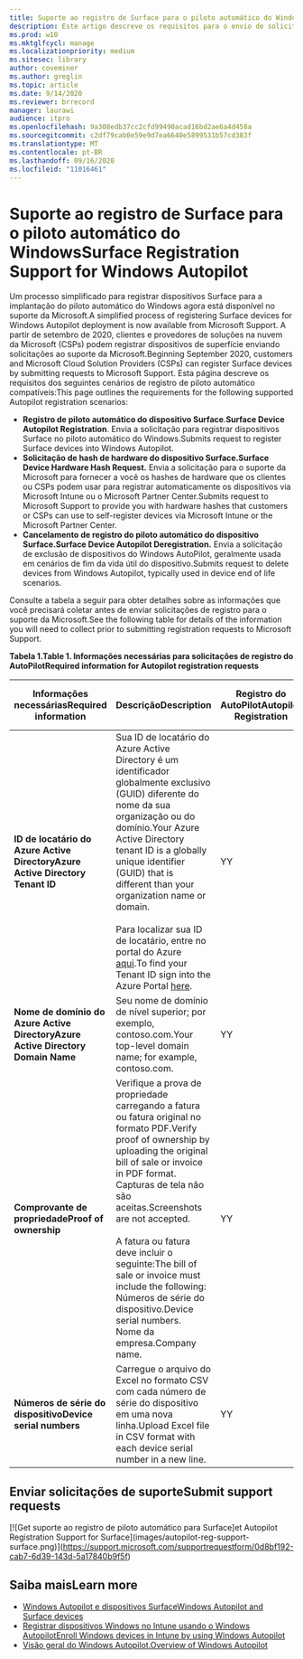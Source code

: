 ```yaml
---
title: Suporte ao registro de Surface para o piloto automático do Windows
description: Este artigo descreve os requisitos para o envio de solicitações de registro de piloto automático para o suporte da Microsoft.
ms.prod: w10
ms.mktglfcycl: manage
ms.localizationpriority: medium
ms.sitesec: library
author: coveminer
ms.author: greglin
ms.topic: article
ms.date: 9/14/2020
ms.reviewer: brrecord
manager: laurawi
audience: itpro
ms.openlocfilehash: 9a308edb37cc2cfd99490acad16bd2ae6a4d458a
ms.sourcegitcommit: c2df79cab0e59e9d7ea6640e5899531b57cd383f
ms.translationtype: MT
ms.contentlocale: pt-BR
ms.lasthandoff: 09/16/2020
ms.locfileid: "11016461"
---
```

# <span data-ttu-id="b7509-103">Suporte ao registro de Surface para o piloto automático do Windows</span><span class="sxs-lookup"><span data-stu-id="b7509-103">Surface Registration Support for Windows Autopilot</span></span>

<span data-ttu-id="b7509-104">Um processo simplificado para registrar dispositivos Surface para a implantação do piloto automático do Windows agora está disponível no suporte da Microsoft.</span><span class="sxs-lookup"><span data-stu-id="b7509-104">A simplified process of registering Surface devices for Windows Autopilot deployment is now available from Microsoft Support.</span></span> <span data-ttu-id="b7509-105">A partir de setembro de 2020, clientes e provedores de soluções na nuvem da Microsoft (CSPs) podem registrar dispositivos de superfície enviando solicitações ao suporte da Microsoft.</span><span class="sxs-lookup"><span data-stu-id="b7509-105">Beginning September 2020, customers and Microsoft Cloud Solution Providers (CSPs) can register Surface devices by submitting requests to Microsoft Support.</span></span> <span data-ttu-id="b7509-106">Esta página descreve os requisitos dos seguintes cenários de registro de piloto automático compatíveis:</span><span class="sxs-lookup"><span data-stu-id="b7509-106">This page outlines the requirements for the following supported Autopilot registration scenarios:</span></span>
 

- <span data-ttu-id="b7509-107">**Registro de piloto automático do dispositivo Surface**.</span><span class="sxs-lookup"><span data-stu-id="b7509-107">**Surface Device Autopilot Registration**.</span></span> <span data-ttu-id="b7509-108">Envia a solicitação para registrar dispositivos Surface no piloto automático do Windows.</span><span class="sxs-lookup"><span data-stu-id="b7509-108">Submits request to register Surface devices into Windows Autopilot.</span></span>
- **<span data-ttu-id="b7509-109">Solicitação de hash de hardware do dispositivo Surface.</span><span class="sxs-lookup"><span data-stu-id="b7509-109">Surface Device Hardware Hash Request.</span></span>** <span data-ttu-id="b7509-110">Envia a solicitação para o suporte da Microsoft para fornecer a você os hashes de hardware que os clientes ou CSPs podem usar para registrar automaticamente os dispositivos via Microsoft Intune ou o Microsoft Partner Center.</span><span class="sxs-lookup"><span data-stu-id="b7509-110">Submits request to Microsoft Support to provide you with hardware hashes that customers or CSPs can use to self-register devices via Microsoft Intune or the Microsoft Partner Center.</span></span>
- **<span data-ttu-id="b7509-111">Cancelamento de registro do piloto automático do dispositivo Surface.</span><span class="sxs-lookup"><span data-stu-id="b7509-111">Surface Device Autopilot Deregistration.</span></span>** <span data-ttu-id="b7509-112">Envia a solicitação de exclusão de dispositivos do Windows AutoPilot, geralmente usada em cenários de fim da vida útil do dispositivo.</span><span class="sxs-lookup"><span data-stu-id="b7509-112">Submits request to delete devices from Windows Autopilot, typically used in device end of life scenarios.</span></span>

<span data-ttu-id="b7509-113">Consulte a tabela a seguir para obter detalhes sobre as informações que você precisará coletar antes de enviar solicitações de registro para o suporte da Microsoft.</span><span class="sxs-lookup"><span data-stu-id="b7509-113">See the following table for details of the information you will need to collect prior to submitting registration requests to Microsoft Support.</span></span>
 
**<span data-ttu-id="b7509-114">Tabela 1.</span><span class="sxs-lookup"><span data-stu-id="b7509-114">Table 1.</span></span> <span data-ttu-id="b7509-115">Informações necessárias para solicitações de registro do AutoPilot</span><span class="sxs-lookup"><span data-stu-id="b7509-115">Required information for Autopilot registration requests</span></span>**
 

| <span data-ttu-id="b7509-116">Informações necessárias</span><span class="sxs-lookup"><span data-stu-id="b7509-116">Required information</span></span>                   | <span data-ttu-id="b7509-117">Descrição</span><span class="sxs-lookup"><span data-stu-id="b7509-117">Description</span></span>                                                                                                                                                                                                                                                                                    | <span data-ttu-id="b7509-118">Registro do AutoPilot</span><span class="sxs-lookup"><span data-stu-id="b7509-118">Autopilot Registration</span></span> | <span data-ttu-id="b7509-119">Solicitação de hash de hardware</span><span class="sxs-lookup"><span data-stu-id="b7509-119">Hardware Hash Request</span></span> | <span data-ttu-id="b7509-120">AutoPilot</span><span class="sxs-lookup"><span data-stu-id="b7509-120">Autopilot</span></span><br><span data-ttu-id="b7509-121">Cancelamento</span><span class="sxs-lookup"><span data-stu-id="b7509-121">Deregistration</span></span> |
| -------------------------------------- | ---------------------------------------------------------------------------------------------------------------------------------------------------------------------------------------------------------------------------------------------------------------------------------------------- | ---------------------- | --------------------- | --------------------------- |
| **<span data-ttu-id="b7509-122">ID de locatário do Azure Active Directory</span><span class="sxs-lookup"><span data-stu-id="b7509-122">Azure Active Directory Tenant ID</span></span>**   | <span data-ttu-id="b7509-123">Sua ID de locatário do Azure Active Directory é um identificador globalmente exclusivo (GUID) diferente do nome da sua organização ou do domínio.</span><span class="sxs-lookup"><span data-stu-id="b7509-123">Your Azure Active Directory tenant ID is a globally unique identifier (GUID) that is different than your organization name or domain.</span></span><br> <br><span data-ttu-id="b7509-124">Para localizar sua ID de locatário, entre no portal do Azure [aqui](https://portal.azure.com/#blade/Microsoft_AAD_IAM/ActiveDirectoryMenuBlade/Properties).</span><span class="sxs-lookup"><span data-stu-id="b7509-124">To find your Tenant ID sign into the Azure Portal [here](https://portal.azure.com/#blade/Microsoft_AAD_IAM/ActiveDirectoryMenuBlade/Properties).</span></span> | <span data-ttu-id="b7509-125">Y</span><span class="sxs-lookup"><span data-stu-id="b7509-125">Y</span></span>                      | <span data-ttu-id="b7509-126">N</span><span class="sxs-lookup"><span data-stu-id="b7509-126">N</span></span>                     | <span data-ttu-id="b7509-127">Y</span><span class="sxs-lookup"><span data-stu-id="b7509-127">Y</span></span>                           |
| **<span data-ttu-id="b7509-128">Nome de domínio do Azure Active Directory</span><span class="sxs-lookup"><span data-stu-id="b7509-128">Azure Active Directory Domain Name</span></span>** | <span data-ttu-id="b7509-129">Seu nome de domínio de nível superior; por exemplo, contoso.com.</span><span class="sxs-lookup"><span data-stu-id="b7509-129">Your top-level domain name; for example, contoso.com.</span></span>                                                                                                                                                                                                                                          | <span data-ttu-id="b7509-130">Y</span><span class="sxs-lookup"><span data-stu-id="b7509-130">Y</span></span>                      | <span data-ttu-id="b7509-131">N</span><span class="sxs-lookup"><span data-stu-id="b7509-131">N</span></span>                     | <span data-ttu-id="b7509-132">Y</span><span class="sxs-lookup"><span data-stu-id="b7509-132">Y</span></span>                           |
| **<span data-ttu-id="b7509-133">Comprovante de propriedade</span><span class="sxs-lookup"><span data-stu-id="b7509-133">Proof of ownership</span></span>**                 | <span data-ttu-id="b7509-134">Verifique a prova de propriedade carregando a fatura ou fatura original no formato PDF.</span><span class="sxs-lookup"><span data-stu-id="b7509-134">Verify proof of ownership by uploading the original bill of sale or invoice in PDF format.</span></span> <span data-ttu-id="b7509-135">Capturas de tela não são aceitas.</span><span class="sxs-lookup"><span data-stu-id="b7509-135">Screenshots are not accepted.</span></span><br> <br><span data-ttu-id="b7509-136">A fatura ou fatura deve incluir o seguinte:</span><span class="sxs-lookup"><span data-stu-id="b7509-136">The bill of sale or invoice  must include the following:</span></span><br><span data-ttu-id="b7509-137">Números de série do dispositivo.</span><span class="sxs-lookup"><span data-stu-id="b7509-137">Device serial numbers.</span></span><br><span data-ttu-id="b7509-138">Nome da empresa.</span><span class="sxs-lookup"><span data-stu-id="b7509-138">Company name.</span></span>                                                           | <span data-ttu-id="b7509-139">Y</span><span class="sxs-lookup"><span data-stu-id="b7509-139">Y</span></span>                      | <span data-ttu-id="b7509-140">Y</span><span class="sxs-lookup"><span data-stu-id="b7509-140">Y</span></span>                     | <span data-ttu-id="b7509-141">Y</span><span class="sxs-lookup"><span data-stu-id="b7509-141">Y</span></span>                           |
| **<span data-ttu-id="b7509-142">Números de série do dispositivo</span><span class="sxs-lookup"><span data-stu-id="b7509-142">Device serial numbers</span></span>**              | <span data-ttu-id="b7509-143">Carregue o arquivo do Excel no formato CSV com cada número de série do dispositivo em uma nova linha.</span><span class="sxs-lookup"><span data-stu-id="b7509-143">Upload Excel file in CSV format with each device serial number in a new line.</span></span>                                                                                                                                                                                                                  | <span data-ttu-id="b7509-144">Y</span><span class="sxs-lookup"><span data-stu-id="b7509-144">Y</span></span>                      | <span data-ttu-id="b7509-145">Y</span><span class="sxs-lookup"><span data-stu-id="b7509-145">Y</span></span>                     | <span data-ttu-id="b7509-146">Y</span><span class="sxs-lookup"><span data-stu-id="b7509-146">Y</span></span>                           |

 

## <span data-ttu-id="b7509-147">Enviar solicitações de suporte</span><span class="sxs-lookup"><span data-stu-id="b7509-147">Submit support requests</span></span>

  [![G<span data-ttu-id="b7509-148">et suporte ao registro de piloto automático para Surface]</span><span class="sxs-lookup"><span data-stu-id="b7509-148">et Autopilot Registration Support for Surface]</span></span>(images/autopilot-reg-support-surface.png)](https://support.microsoft.com/supportrequestform/0d8bf192-cab7-6d39-143d-5a17840b9f5f)
 
 
 
## <span data-ttu-id="b7509-149">Saiba mais</span><span class="sxs-lookup"><span data-stu-id="b7509-149">Learn more</span></span>

- [<span data-ttu-id="b7509-150">Windows Autopilot e dispositivos Surface</span><span class="sxs-lookup"><span data-stu-id="b7509-150">Windows Autopilot and Surface devices</span></span>](windows-autopilot-and-surface-devices.md)
- [<span data-ttu-id="b7509-151">Registrar dispositivos Windows no Intune usando o Windows Autopilot</span><span class="sxs-lookup"><span data-stu-id="b7509-151">Enroll Windows devices in Intune by using Windows Autopilot</span></span>](https://docs.microsoft.com/mem/autopilot/enrollment-autopilot)
- [<span data-ttu-id="b7509-152">Visão geral do Windows Autopilot.</span><span class="sxs-lookup"><span data-stu-id="b7509-152">Overview of Windows Autopilot</span></span>](https://docs.microsoft.com/mem/autopilot/windows-autopilot)

 
 
 

